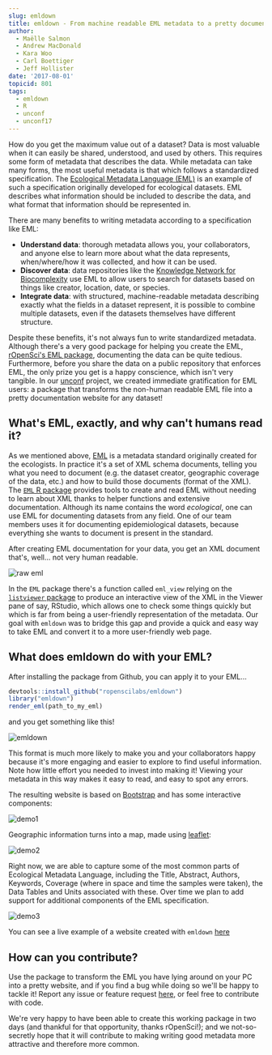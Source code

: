 ```yaml
---
slug: emldown
title: emldown - From machine readable EML metadata to a pretty documentation website
author:
  - Maëlle Salmon
  - Andrew MacDonald
  - Kara Woo
  - Carl Boettiger
  - Jeff Hollister
date: '2017-08-01'
topicid: 801
tags:
  - emldown
  - R
  - unconf
  - unconf17
---
```


How do you get the maximum value out of a dataset? Data is most valuable when it can easily be shared, understood, and used by others. This requires some form of metadata that describes the data. While metadata can take many forms, the most useful metadata is that which follows a standardized specification. The [Ecological Metadata Language (EML)](https://knb.ecoinformatics.org/#external//emlparser/docs/index.html) is an example of such a specification originally developed for ecological datasets. EML describes what information should be included to describe the data, and what format that information should be represented in.

There are many benefits to writing metadata according to a specification like EML:

- **Understand data**: thorough metadata allows you, your collaborators, and anyone else to learn more about what the data represents, when/where/how it was collected, and how it can be used.
- **Discover data**: data repositories like the [Knowledge Network for Biocomplexity](https://knb.ecoinformatics.org/#data) use EML to allow users to search for datasets based on things like creator, location, date, or species.
- **Integrate data**: with structured, machine-readable metadata describing exactly what the fields in a dataset represent, it is possible to combine multiple datasets, even if the datasets themselves have different structure.

Despite these benefits, it's not always fun to write standardized metadata. Although there's a very good package for helping you create the EML, [rOpenSci's EML package](https://github.com/ropensci/eml), documenting the data can be quite tedious.  Furthermore, before you share the data on a public repository that enforces EML, the only prize you get is a happy conscience, which isn't very tangible. In our [unconf](https://unconf17.ropensci.org/) project, we created immediate gratification for EML users: a package that transforms the non-human readable EML file into a pretty documentation website for any dataset!

## What's EML, exactly, and why can't humans read it?

As we mentioned above, [EML](https://en.wikipedia.org/wiki/Ecological_Metadata_Language) is a metadata standard originally created for the ecologists. In practice it's a set of XML schema documents, telling you what you need to document (e.g. the dataset creator, geographic coverage of the data, etc.) and how to build those documents (format of the XML). The [`EML` R package](https://docs.ropensci.org/EML/) provides tools to create and read EML without needing to learn about XML thanks to helper functions and extensive documentation. Although its name contains the word _ecological_, one can use EML for documenting datasets from any field.  One of our team members uses it for documenting epidemiological datasets, because everything she wants to document is present in the standard.

After creating EML documentation for your data, you get an XML document that's, well... not very human readable.

![raw eml](/assets/blog-images/2017-08-01-emldown/screenshot_raw_xml.png)

In the `EML` package there's a function called `eml_view` relying on the [`listviewer` package](https://github.com/timelyportfolio/listviewer) to produce an interactive view of the XML in the Viewer pane of say, RStudio, which allows one to check some things quickly but which is far from being a user-friendly representation of the metadata.  Our goal with `emldown` was to bridge this gap and provide a quick and easy way to take EML and convert it to a more user-friendly web page.

## What does emldown do with your EML?

After installing the package from Github, you can apply it to your EML...

```r
devtools::install_github("ropenscilabs/emldown")
library("emldown")
render_eml(path_to_my_eml)
```

and you get something like this!

![emldown](/assets/blog-images/2017-08-01-emldown/screenshot_emldown.png)

This format is much more likely to make you and your collaborators happy because it's more engaging and easier to explore to find useful information. Note how little effort you needed to invest into making it! Viewing your metadata in this way makes it easy to read, and easy to spot any errors.

The resulting website is based on [Bootstrap](https://getbootstrap.com/) and has some interactive components:

![demo1](/assets/blog-images/2017-08-01-emldown/emldown_demo1.gif)

Geographic information turns into a map, made using [leaflet](https://rstudio.github.io/leaflet/):

![demo2](/assets/blog-images/2017-08-01-emldown/emldown_demo2.gif)

Right now, we are able to capture some of the most common parts of Ecological Metadata Language, including the Title, Abstract, Authors, Keywords, Coverage (where in space and time the samples were taken), the Data Tables and Units associated with these. Over time we plan to add support for additional components of the EML specification.

![demo3](/assets/blog-images/2017-08-01-emldown/emldown_demo3.gif)


You can see a live example of a website created with `emldown` [here](https://aammd.info/emldown/test.html)

## How can you contribute?

Use the package to transform the EML you have lying around on your PC into a pretty website, and if you find a bug while doing so we'll be happy to tackle it! Report any issue or feature request [here](https://github.com/ropenscilabs/emldown/issues), or feel free to contribute with code.

We're very happy to have been able to create this working package in two days (and thankful for that opportunity, thanks rOpenSci!); and we not-so-secretly hope that it will contribute to making writing good metadata more attractive and therefore more common.
